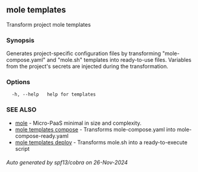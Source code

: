 ## mole templates

Transform project mole templates

### Synopsis

Generates project-specific configuration files by transforming 
"mole-compose.yaml" and "mole.sh" templates into ready-to-use files.
Variables from the project's secrets are injected during the transformation.

### Options

```
  -h, --help   help for templates
```

### SEE ALSO

* [mole](mole.md)	 - Micro-PaaS minimal in size and complexity.
* [mole templates compose](mole_templates_compose.md)	 - Transforms mole-compose.yaml into mole-compose-ready.yaml
* [mole templates deploy](mole_templates_deploy.md)	 - Transforms mole.sh into a ready-to-execute script

###### Auto generated by spf13/cobra on 26-Nov-2024
